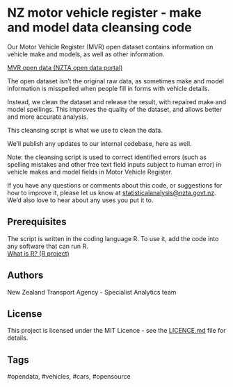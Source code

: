 # NZ motor vehicle register - make and model data cleansing code

Our Motor Vehicle Register (MVR) open dataset contains information on vehicle make and models, as well as other information. 

[MVR open data (NZTA open data portal)](https://opendata-nzta.opendata.arcgis.com/datasets/motor-vehicle-register-1) 

The open dataset isn’t the original raw data, as sometimes make and model information is misspelled when people fill in forms with vehicle details. 

Instead, we clean the dataset and release the result, with repaired make and model spellings. This improves the quality of the dataset, and allows better and more accurate analysis.

This cleansing script is what we use to clean the data.

We’ll publish any updates to our internal codebase, here as well.

Note: the cleansing script is used to correct identified errors (such as spelling mistakes and other free text field inputs subject to human error) in vehicle makes and model fields in Motor Vehicle Register.

If you have any questions or comments about this code, or suggestions for how to improve it, please let us know at [statisticalanalysis@nzta.govt.nz](mailto:statisticalanalysis@nzta.govt.nz). 
We’d also love to hear about any uses you put it to.

## Prerequisites

The script is written in the coding language R. To use it, add the code into any software that can run R.<br/>
[What is R? (R project)](https://www.r-project.org/about.html)

## Authors

New Zealand Transport Agency - Specialist Analytics team

## License

This project is licensed under the MIT Licence - see the [LICENCE.md](LICENCE.md) file for details.

## Tags

#opendata, #vehicles, #cars, #opensource
